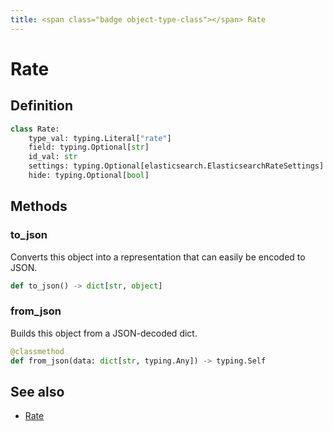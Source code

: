 ```yaml
---
title: <span class="badge object-type-class"></span> Rate
---
```

# <span class="badge object-type-class"></span> Rate

## Definition

```python
class Rate:
    type_val: typing.Literal["rate"]
    field: typing.Optional[str]
    id_val: str
    settings: typing.Optional[elasticsearch.ElasticsearchRateSettings]
    hide: typing.Optional[bool]
```
## Methods

### <span class="badge object-method"></span> to_json

Converts this object into a representation that can easily be encoded to JSON.

```python
def to_json() -> dict[str, object]
```

### <span class="badge object-method"></span> from_json

Builds this object from a JSON-decoded dict.

```python
@classmethod
def from_json(data: dict[str, typing.Any]) -> typing.Self
```

## See also

 * <span class="badge builder"></span> [Rate](./builder-Rate.md)

